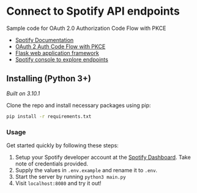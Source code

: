 # Connect to Spotify API endpoints 
Sample code for OAuth 2.0 Authorization Code Flow with PKCE 

* [Spotify Documentation](https://developer.spotify.com/documentation/)
* [OAuth 2 Auth Code Flow with PKCE](https://developer.spotify.com/documentation/general/guides/authorization/code-flow/)
* [Flask web application framework](https://github.com/pallets/flask)
* [Spotify console to explore endpoints](https://developer.spotify.com/console/)

## Installing (Python 3+)
*Built on 3.10.1* 

Clone the repo and install necessary packages using pip:
```bash
pip install -r requirements.txt
```

### Usage
Get started quickly by following these steps:

1. Setup your Spotify developer account at the [Spotify Dashboard](https://developer.spotify.com/dashboard/). Take note of credentials provided.
2. Supply the values in `.env.example` and rename it to `.env`.
3. Start the server by running `python3 main.py`
4. Visit `localhost:8080` and try it out!
